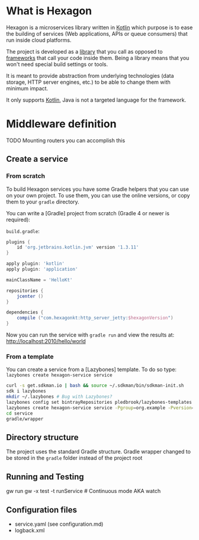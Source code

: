 
# What is Hexagon

Hexagon is a microservices library written in [Kotlin] which purpose is to ease the building of
services (Web applications, APIs or queue consumers) that run inside cloud platforms.

The project is developed as a [library][frameworks] that you call as opposed to [frameworks] that 
call your code inside them. Being a library means that you won't need special build settings or
tools.

It is meant to provide abstraction from underlying technologies (data storage, HTTP server 
engines, etc.) to be able to change them with minimum impact.

It only supports [Kotlin], Java is not a targeted language for the framework.

[Kotlin]: http://kotlinlang.org
[frameworks]: https://www.quora.com/Whats-the-difference-between-a-library-and-a-framework

# Middleware definition

TODO Mounting routers you can accomplish this

## Create a service

### From scratch

To build Hexagon services you have some Gradle helpers that you can use on your own project. To
use them, you can use the online versions, or copy them to your `gradle` directory.

You can write a [Gradle] project from scratch (Gradle 4 or newer is required):

`build.gradle`:

```groovy
plugins {
    id 'org.jetbrains.kotlin.jvm' version '1.3.11'
}

apply plugin: 'kotlin'
apply plugin: 'application'

mainClassName = 'HelloKt'

repositories {
    jcenter ()
}

dependencies {
    compile ("com.hexagonkt:http_server_jetty:$hexagonVersion")
}
```

Now you can run the service with `gradle run` and view the results at:
[http://localhost:2010/hello/world](http://localhost:2010/hello/world)

### From a template

You can create a service from a [Lazybones] template. To do so type:
`lazybones create hexagon-service service`

```bash
curl -s get.sdkman.io | bash && source ~/.sdkman/bin/sdkman-init.sh
sdk i lazybones
mkdir ~/.lazybones # Bug with Lazybones?
lazybones config set bintrayRepositories pledbrook/lazybones-templates jamming/maven
lazybones create hexagon-service service -Pgroup=org.example -Pversion=0.1 -Pdescription=Description
cd service
gradle/wrapper
```

## Directory structure

The project uses the standard Gradle structure. Gradle wrapper changed to be stored in the `gradle`
folder instead of the project root

## Running and Testing

gw run
gw -x test -t runService # Continuous mode AKA watch

## Configuration files

* service.yaml (see configuration.md)
* logback.xml

